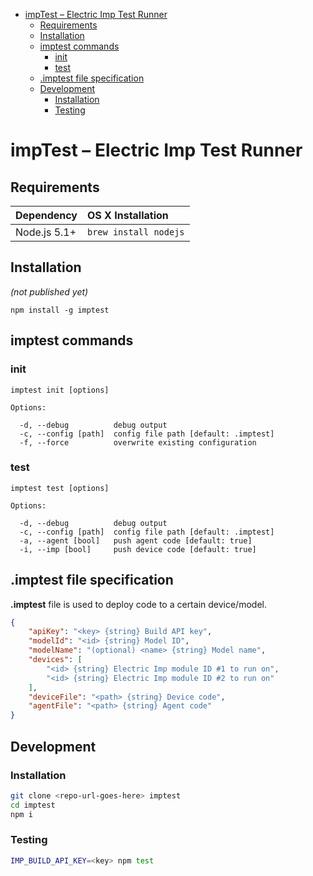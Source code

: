 <!-- START doctoc generated TOC please keep comment here to allow auto update -->
<!-- DON'T EDIT THIS SECTION, INSTEAD RE-RUN doctoc TO UPDATE -->


- [impTest – Electric Imp Test Runner](#imptest-%E2%80%93-electric-imp-test-runner)
  - [Requirements](#requirements)
  - [Installation](#installation)
  - [imptest commands](#imptest-commands)
    - [init](#init)
    - [test](#test)
  - [.imptest file specification](#imptest-file-specification)
  - [Development](#development)
    - [Installation](#installation-1)
    - [Testing](#testing)

<!-- END doctoc generated TOC please keep comment here to allow auto update -->

# impTest – Electric Imp Test Runner

## Requirements

|Dependency|OS X Installation|
|:--|:--|
|Node.js 5.1+|`brew install nodejs`|

## Installation

_(not published yet)_

`npm install -g imptest`

## imptest commands

### init

```
imptest init [options]

Options:

  -d, --debug          debug output
  -c, --config [path]  config file path [default: .imptest]
  -f, --force          overwrite existing configuration
```

### test

```
imptest test [options]

Options:

  -d, --debug          debug output
  -c, --config [path]  config file path [default: .imptest]
  -a, --agent [bool]   push agent code [default: true]
  -i, --imp [bool]     push device code [default: true]
```

## .imptest file specification

__.imptest__ file is used to deploy code to a certain device/model.

```json
{
    "apiKey": "<key> {string} Build API key",
    "modelId": "<id> {string} Model ID",
    "modelName": "(optional) <name> {string} Model name",
    "devices": [
        "<id> {string} Electric Imp module ID #1 to run on",
        "<id> {string} Electric Imp module ID #2 to run on"
    ],
    "deviceFile": "<path> {string} Device code",
    "agentFile": "<path> {string} Agent code"
}
```

## Development

### Installation

```bash
git clone <repo-url-goes-here> imptest
cd imptest
npm i
```

### Testing

```bash
IMP_BUILD_API_KEY=<key> npm test
```
